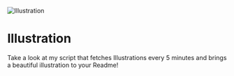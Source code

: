 ![Illustration](https://i.redd.it/3pnimfb1mpqb1.jpg?width=100&height=100)

# Illustration
Take a look at my script that fetches Illustrations every 5 minutes and brings a beautiful illustration to your Readme!